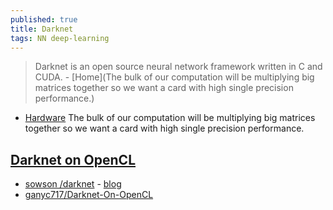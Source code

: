 ```yaml
---
published: true
title: Darknet
tags: NN deep-learning
---
```

> Darknet is an open source neural network framework written in C and CUDA. - [Home](The bulk of our computation will be multiplying big matrices together so we want a card with high single precision performance.) 

- [Hardware](https://pjreddie.com/darknet/hardware-guide/)
The bulk of our computation will be multiplying big matrices together so we want a card with high single precision performance.

## [Darknet on OpenCL](https://www.preprints.org/manuscript/202007.0506/v1)
- [ sowson /darknet](https://github.com/sowson/darknet) - [blog](https://iblog.isowa.io/2018/08/01/darknet-in-opencl/)
- [ganyc717/Darknet-On-OpenCL](https://github.com/ganyc717/Darknet-On-OpenCL)

